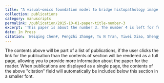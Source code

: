```yaml
---
title: "A visual–omics foundation model to bridge histopathology image with transcriptomics. Nature Methods (In Press)"
collection: publications
category: manuscripts
permalink: /publication/2015-10-01-paper-title-number-3
excerpt: 'This paper is about the number 3. The number 4 is left for future work.'
date: In Press
citation: 'Weiqing Chen#, Pengzhi Zhang#, Tu N Tran, Yiwei Xiao, Shengyu Li, Vrutant V. Shah, Hao Cheng, Kristopher W. Brannan, Keith Youker, Lai Li, Longhou Fang, Yu Yang, Nhat-Tu Le, Jun-ichi Abe, Shu-Hsia Chen, Qin Ma, Ken Chen, Qianqian Song, John P. Cooke, Guangyu Wang.'
---
```


The contents above will be part of a list of publications, if the user clicks the link for the publication than the contents of section will be rendered as a full page, allowing you to provide more information about the paper for the reader. When publications are displayed as a single page, the contents of the above "citation" field will automatically be included below this section in a smaller font.
